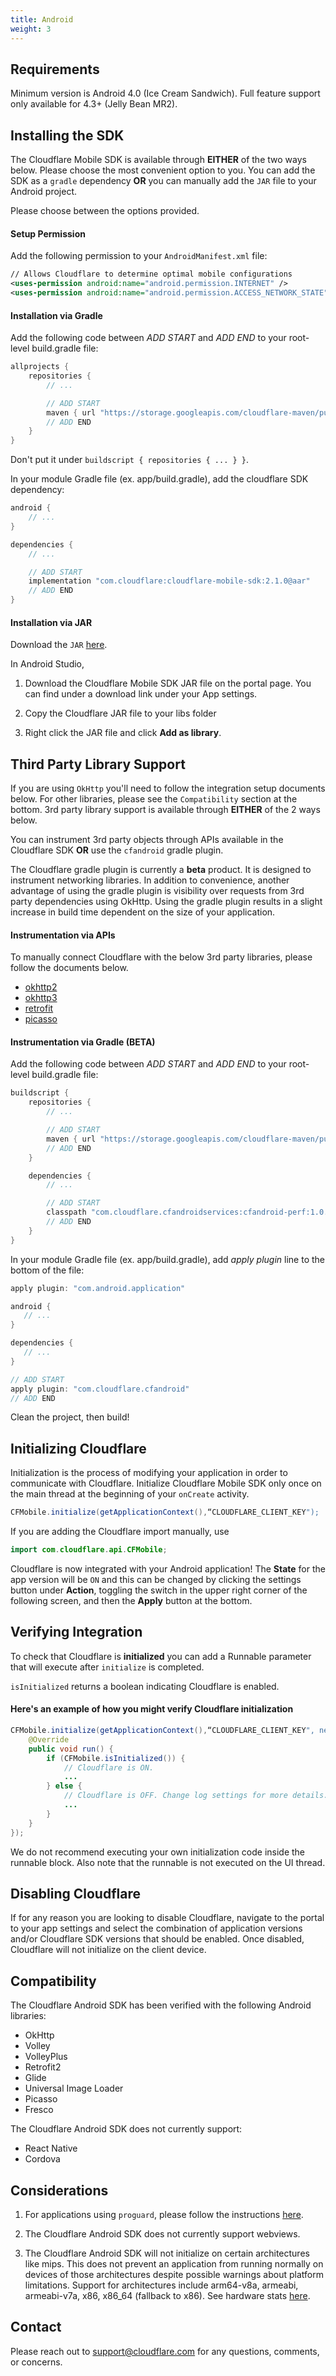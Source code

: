 ```yaml
---
title: Android
weight: 3
---
```


## Requirements ##

Minimum version is Android 4.0 (Ice Cream Sandwich). Full feature support only available for 4.3+ (Jelly Bean MR2).

## Installing the SDK

The Cloudflare Mobile SDK is available through **EITHER** of the two ways below. Please choose the most convenient option to you. You can add the SDK as a `gradle` dependency **OR** you can manually add the `JAR` file to your Android project.

Please choose between the options provided.

#### Setup Permission ####

Add the following permission to your ``AndroidManifest.xml`` file:

```xml
// Allows Cloudflare to determine optimal mobile configurations
<uses-permission android:name="android.permission.INTERNET" />
<uses-permission android:name="android.permission.ACCESS_NETWORK_STATE" />
```

#### Installation via Gradle ####

Add the following code between *ADD START* and *ADD END* to your root-level build.gradle file:

```java
allprojects {
    repositories {
        // ...

        // ADD START
        maven { url "https://storage.googleapis.com/cloudflare-maven/public/" }
        // ADD END
    }
}
```

Don't put it under `buildscript { repositories { ... } }`.

In your module Gradle file (ex. app/build.gradle), add the cloudflare SDK dependency:

```java
android {
    // ...
}

dependencies {
    // ...

    // ADD START
    implementation "com.cloudflare:cloudflare-mobile-sdk:2.1.0@aar"
    // ADD END
}
```

#### Installation via JAR ####

Download the `JAR` [here](https://storage.googleapis.com/cf-neumob-storage/cloudflare-mobile-sdk-2.1.0.jar).

In Android Studio,

1. Download the Cloudflare Mobile SDK JAR file on the portal page. You can find under a download 
link under your App settings.

2. Copy the Cloudflare JAR file to your libs folder

3. Right click the JAR file and click **Add as library**.

## Third Party Library Support

If you are using `OkHttp` you'll need to follow the integration setup documents below. For other libraries, please see the `Compatibility` section at the bottom. 3rd party library support is available through **EITHER** of the 2 ways below. 

You can instrument 3rd party objects through APIs available in the Cloudflare SDK **OR** use the `cfandroid` gradle plugin.

The Cloudflare gradle plugin is currently a **beta** product. It is designed to instrument networking libraries. In addition to convenience, another advantage of using the gradle plugin is visibility over requests from 3rd party dependencies using OkHttp. Using the gradle plugin results in a slight increase in build time dependent on the size of your application.

#### Instrumentation via APIs ####

To manually connect Cloudflare with the below 3rd party libraries, please follow the documents below.

- [okhttp2](okhttp2/)
- [okhttp3](okhttp3/)
- [retrofit](retrofit/)
- [picasso](picasso/)

#### Instrumentation via Gradle (BETA) ####

Add the following code between *ADD START* and *ADD END* to your root-level build.gradle file:

```java
buildscript {
    repositories {
        // ...

        // ADD START
        maven { url "https://storage.googleapis.com/cloudflare-maven/public/" }
        // ADD END
    }

    dependencies {
        // ...

        // ADD START
        classpath "com.cloudflare.cfandroidservices:cfandroid-perf:1.0.4-beta"
        // ADD END
    }
}
```

In your module Gradle file (ex. app/build.gradle), add *apply plugin* line to the bottom of the file:

 ```java
apply plugin: "com.android.application"

android {
    // ...
}

dependencies {
    // ...
}

// ADD START
apply plugin: "com.cloudflare.cfandroid"
// ADD END
```

Clean the project, then build!

## Initializing Cloudflare

Initialization is the process of modifying your application in order to 
communicate with Cloudflare. Initialize Cloudflare Mobile SDK only once on the main thread 
at the beginning of your ``onCreate`` activity.
 
```java
CFMobile.initialize(getApplicationContext(),“CLOUDFLARE_CLIENT_KEY");
```

If you are adding the Cloudflare import manually, use

```java
import com.cloudflare.api.CFMobile;
```

Cloudflare is now integrated with your Android application! The **State** for the app version will be ``ON`` and this can be changed by clicking the
settings button under **Action**, toggling the switch in the upper right corner of the
following screen, and then the **Apply** button at the bottom.

<!-- #### Cloudflare takes about 2 days to learn, customize, and then accelerate your network calls. #### -->

## Verifying Integration ##

To check that Cloudflare is **initialized** you can add a Runnable parameter that will execute after ``initialize`` is completed.

``isInitialized`` returns a boolean indicating Cloudflare is enabled.

<!-- You may configure whether or not Cloudflare is accelerated by adjusting the % accelerated slider through the portal (click the **settings** button for the app version on your app details page). If you plan to A / B test accelerated vs unaccelerated Cloudflare users, we recommend using the ``isAccelerated`` API in the ``Runnable``. Please note that ``isAccelerated`` is **sticky**- meaning a user who is **accelerated** will remain accelerated until the % accelerated slider value is changed. -->

<!-- The ``isAccelerated`` boolean value can be used to populate a property or dimension within your mobile analytics platform. -->

#### Here's an example of how you might verify Cloudflare initialization ####

```java
CFMobile.initialize(getApplicationContext(),“CLOUDFLARE_CLIENT_KEY", new Runnable() {
    @Override
    public void run() {
        if (CFMobile.isInitialized()) {
            // Cloudflare is ON.
            ...
        } else {
            // Cloudflare is OFF. Change log settings for more details.
            ...
        }
    }
});
```

We do not recommend executing your own initialization code inside the runnable block. Also note that the runnable is not executed on the UI thread.

## Disabling Cloudflare ##

If for any reason you are looking to disable Cloudflare, navigate to the portal 
to your app settings and select the combination of application versions 
and/or Cloudflare SDK versions that should be enabled. Once disabled, Cloudflare will 
not initialize on the client device.

## Compatibility ##

The Cloudflare Android SDK has been verified with the following Android libraries:

- OkHttp
- Volley
- VolleyPlus
- Retrofit2
- Glide
- Universal Image Loader
- Picasso
- Fresco

The Cloudflare Android SDK does not currently support:

- React Native
- Cordova

## Considerations ##

1. For applications using `proguard`, please follow the instructions [here](proguard/).

2. The Cloudflare Android SDK does not currently support webviews.

3. The Cloudflare Android SDK will not initialize on certain architectures like mips. This does not prevent an application from running normally on devices of those architectures despite possible warnings about platform limitations. Support for architectures include arm64-v8a, armeabi, armeabi-v7a, x86, x86_64 (fallback to x86). See hardware stats [here](https://web.archive.org/web/20171113032047/https://hwstats.unity3d.com/mobile/cpu-android.html).

## Contact ##

Please reach out to [support@cloudflare.com](mailto:support@cloudflare.com) for any questions, comments, or concerns.
